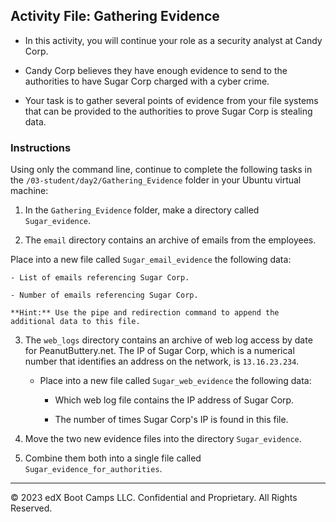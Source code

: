 ## Activity File: Gathering Evidence
 
- In this activity, you will continue your role as a security analyst at Candy Corp. 

- Candy Corp believes they have enough evidence to send to the authorities to have Sugar Corp charged with a cyber crime. 

- Your task is to gather several points of evidence from your file systems that can be provided to the authorities to prove Sugar Corp is stealing data.

### Instructions

Using only the command line, continue to complete the following tasks in the `/03-student/day2/Gathering_Evidence` folder in your Ubuntu virtual machine:

1.  In the `Gathering_Evidence` folder, make a directory called `Sugar_evidence`.

2. The `email` directory contains an archive of emails from the employees.

 Place into a  new file called `Sugar_email_evidence` the following data:

    - List of emails referencing Sugar Corp.

    - Number of emails referencing Sugar Corp.
  
    **Hint:** Use the pipe and redirection command to append the additional data to this file.
    
 3. The `web_logs` directory contains an archive of web log access by date for PeanutButtery.net. The IP of Sugar Corp, which is a numerical number that identifies an address on the network, is `13.16.23.234`.

    - Place into a new file called `Sugar_web_evidence` the following data:
    
      - Which web log file contains the IP address of Sugar Corp.

      - The number of times Sugar Corp's IP is found in this file.
    
4. Move the two new evidence files into the directory `Sugar_evidence`.
   
5.  Combine them both into a single file called `Sugar_evidence_for_authorities`.

---

© 2023 edX Boot Camps LLC. Confidential and Proprietary. All Rights Reserved.
